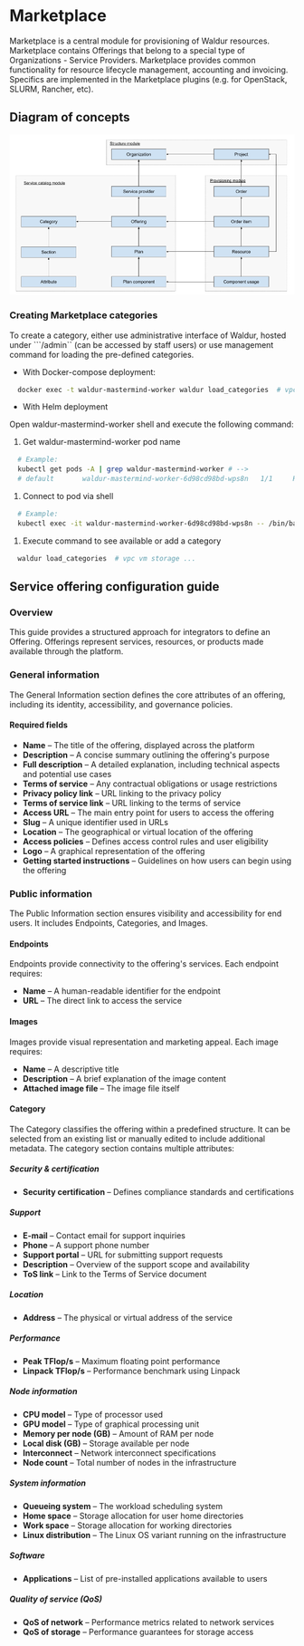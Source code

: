 # Marketplace

Marketplace is a central module for provisioning of Waldur resources. Marketplace contains Offerings that
belong to a special type of Organizations - Service Providers. Marketplace provides common functionality
for resource lifecycle management, accounting and invoicing. Specifics are implemented in the Marketplace plugins
(e.g. for OpenStack, SLURM, Rancher, etc).

## Diagram of concepts

![Diagram of marketplace concepts](../img/marketplace-structure.png)

### Creating Marketplace categories

To create a category, either use administrative interface of Waldur, hosted under ```/admin`` (can be accessed by staff users)
or use management command for loading the pre-defined categories.

- With Docker-compose deployment:

```bash
  docker exec -t waldur-mastermind-worker waldur load_categories  # vpc vm storage ...
```

- With Helm deployment

Open waldur-mastermind-worker shell and execute the following command:

1. Get waldur-mastermind-worker pod name

```bash
  # Example:
  kubectl get pods -A | grep waldur-mastermind-worker # -->
  # default       waldur-mastermind-worker-6d98cd98bd-wps8n   1/1     Running     0          9m9s
```

1. Connect to pod via shell

```bash
  # Example:
  kubectl exec -it waldur-mastermind-worker-6d98cd98bd-wps8n -- /bin/bash
```

1. Execute command to see available or add a category

```bash
  waldur load_categories  # vpc vm storage ...
```

## Service offering configuration guide

### Overview

This guide provides a structured approach for integrators to define an Offering. Offerings represent services, resources, or products made available through the platform.

### General information

The General Information section defines the core attributes of an offering, including its identity, accessibility, and governance policies.

#### Required fields

- **Name** – The title of the offering, displayed across the platform
- **Description** – A concise summary outlining the offering's purpose
- **Full description** – A detailed explanation, including technical aspects and potential use cases
- **Terms of service** – Any contractual obligations or usage restrictions
- **Privacy policy link** – URL linking to the privacy policy
- **Terms of service link** – URL linking to the terms of service
- **Access URL** – The main entry point for users to access the offering
- **Slug** – A unique identifier used in URLs
- **Location** – The geographical or virtual location of the offering
- **Access policies** – Defines access control rules and user eligibility
- **Logo** – A graphical representation of the offering
- **Getting started instructions** – Guidelines on how users can begin using the offering

### Public information

The Public Information section ensures visibility and accessibility for end users. It includes Endpoints, Categories, and Images.

#### Endpoints

Endpoints provide connectivity to the offering's services. Each endpoint requires:

- **Name** – A human-readable identifier for the endpoint
- **URL** – The direct link to access the service

#### Images

Images provide visual representation and marketing appeal. Each image requires:

- **Name** – A descriptive title
- **Description** – A brief explanation of the image content
- **Attached image file** – The image file itself

#### Category

The Category classifies the offering within a predefined structure. It can be selected from an existing list or manually edited to include additional metadata. The category section contains multiple attributes:

##### Security & certification

- **Security certification** – Defines compliance standards and certifications

##### Support

- **E-mail** – Contact email for support inquiries
- **Phone** – A support phone number
- **Support portal** – URL for submitting support requests
- **Description** – Overview of the support scope and availability
- **ToS link** – Link to the Terms of Service document

##### Location

- **Address** – The physical or virtual address of the service

##### Performance

- **Peak TFlop/s** – Maximum floating point performance
- **Linpack TFlop/s** – Performance benchmark using Linpack

##### Node information

- **CPU model** – Type of processor used
- **GPU model** – Type of graphical processing unit
- **Memory per node (GB)** – Amount of RAM per node
- **Local disk (GB)** – Storage available per node
- **Interconnect** – Network interconnect specifications
- **Node count** – Total number of nodes in the infrastructure

##### System information

- **Queueing system** – The workload scheduling system
- **Home space** – Storage allocation for user home directories
- **Work space** – Storage allocation for working directories
- **Linux distribution** – The Linux OS variant running on the infrastructure

##### Software

- **Applications** – List of pre-installed applications available to users

##### Quality of service (QoS)

- **QoS of network** – Performance metrics related to network services
- **QoS of storage** – Performance guarantees for storage access